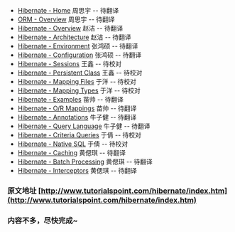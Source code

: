 - [Hibernate - Home](home.md)              周思宇 -- 待翻译
- [ORM - Overview](orm-overview.md)                周思宇 -- 待翻译
- [Hibernate - Overview](overview.md)          赵洁 -- 待翻译
- [Hibernate - Architecture](architecture.md)      赵洁 -- 待翻译
- [Hibernate - Environment](environment.md)       张鸿硕 -- 待翻译
- [Hibernate - Configuration](configuration.md)     张鸿硕 -- 待翻译
- [Hibernate - Sessions](sessions.md)          王鑫 -- 待校对
- [Hibernate - Persistent Class](persistent-class.md)  王鑫 -- 待校对
- [Hibernate - Mapping Files](mapping-files.md)     于洋 -- 待校对
- [Hibernate - Mapping Types](mapping-types.md)     于洋 -- 待校对
- [Hibernate - Examples](examples.md)          苗帅 -- 待翻译
- [Hibernate - O/R Mappings](or-mappings.md)      苗帅 -- 待翻译
- [Hibernate - Annotations](annotations.md)       牛子健 -- 待翻译
- [Hibernate - Query Language](query-language.md)    牛子健 -- 待翻译
- [Hibernate - Criteria Queries](criteria-queries.md)  于倩 -- 待校对
- [Hibernate - Native SQL](native-sql.md)        于倩 -- 待校对
- [Hibernate - Caching](caching.md)           黄偲琪 -- 待翻译
- [Hibernate - Batch Processing](batch-processing.md)  黄偲琪 -- 待翻译
- [Hibernate - Interceptors](interceptors.md)      黄偲琪 -- 待翻译


### 原文地址 [http://www.tutorialspoint.com/hibernate/index.htm](http://www.tutorialspoint.com/hibernate/index.htm)

### 内容不多，尽快完成~

